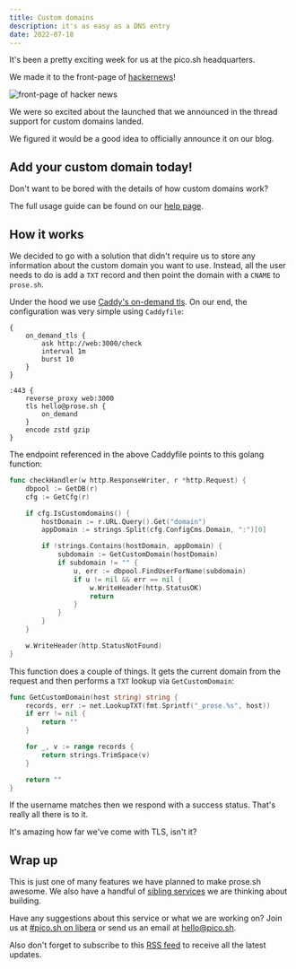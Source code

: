 ```yaml
---
title: Custom domains
description: it's as easy as a DNS entry
date: 2022-07-18
---
```


It's been a pretty exciting week for us at the pico.sh headquarters.

We made it to the front-page of [hackernews](https://news.ycombinator.com/item?id=32128013)!

![front-page of hacker news](https://pbs.twimg.com/media/FX9masGXoAAbbuA?format=jpg&name=small
"front-page of hackernews")

We were so excited about the launched that we announced in the thread support
for custom domains landed.

We figured it would be a good idea to officially announce it on our blog.

## Add your custom domain today!

Don't want to be bored with the details of how custom domains work?

The full usage guide can be found on our [help
page](https://prose.sh/help#custom-domain).

## How it works

We decided to go with a solution that didn't require us to store any
information about the custom domain you want to use.  Instead, all the user
needs to do is add a `TXT` record and then point the domain with a `CNAME` to `prose.sh`.

Under the hood we use [Caddy's on-demand
tls](https://caddyserver.com/docs/automatic-https#on-demand-tls).  On our end,
the configuration was very simple using `Caddyfile`:

```
{
	on_demand_tls {
		ask http://web:3000/check
		interval 1m
		burst 10
	}
}

:443 {
	reverse_proxy web:3000
	tls hello@prose.sh {
		on_demand
	}
	encode zstd gzip
}
```

The endpoint referenced in the above Caddyfile points to this golang function:

```go
func checkHandler(w http.ResponseWriter, r *http.Request) {
	dbpool := GetDB(r)
	cfg := GetCfg(r)

	if cfg.IsCustomdomains() {
		hostDomain := r.URL.Query().Get("domain")
		appDomain := strings.Split(cfg.ConfigCms.Domain, ":")[0]

		if !strings.Contains(hostDomain, appDomain) {
			subdomain := GetCustomDomain(hostDomain)
			if subdomain != "" {
				u, err := dbpool.FindUserForName(subdomain)
				if u != nil && err == nil {
					w.WriteHeader(http.StatusOK)
					return
				}
			}
		}
	}

	w.WriteHeader(http.StatusNotFound)
}
```

This function does a couple of things.  It gets the current domain from the
request and then performs a `TXT` lookup via `GetCustomDomain`:

```go
func GetCustomDomain(host string) string {
	records, err := net.LookupTXT(fmt.Sprintf("_prose.%s", host))
	if err != nil {
		return ""
	}

	for _, v := range records {
		return strings.TrimSpace(v)
	}

	return ""
}
```

If the username matches then we respond with a success status.  That's really
all there is to it.  

It's amazing how far we've come with TLS, isn't it?

## Wrap up

This is just one of many features we have planned to make prose.sh awesome.  We
also have a handful of [sibling services](https://todo.sr.ht/~erock/pico.sh?search=status%3Aopen%20label%3A%22service%22) 
we are thinking about building.

Have any suggestions about this service or what we are working on?  Join us at
[#pico.sh on libera](irc://irc.libera.chat/#pico.sh) or send us an email at [hello@pico.sh](mailto:hello@pico.sh).

Also don't forget to subscribe to this [RSS feed](https://hey.prose.sh/rss) to receive all the latest
updates.
